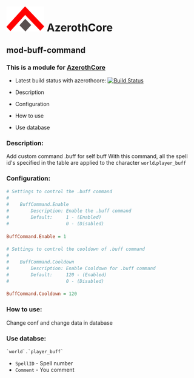 # ![logo](https://raw.githubusercontent.com/azerothcore/azerothcore.github.io/master/images/logo-github.png) AzerothCore
## mod-buff-command
### This is a module for [AzerothCore](http://www.azerothcore.org)
- Latest build status with azerothcore: [![Build Status](https://github.com/azerothcore/mod-buff-command/workflows/core-build/badge.svg?branch=master&event=push)](https://github.com/azerothcore/mod-buff-command)


- Description
- Configuration
- How to use
- Use database

### Description:
Add custom command .buff for self buff
With this command, all the spell id's specified in the table are applied to the character `world`.`player_buff`

### Configuration:
```ini
# Settings to control the .buff command
#
#    BuffCommand.Enable
#        Description: Enable the .buff command
#        Default:     1 - (Enabled)
#                     0 - (Disabled)

BuffCommand.Enable = 1

# Settings to control the cooldown of .buff command
#
#    BuffCommand.Cooldown
#        Description: Enable Cooldown for .buff command
#        Default:     120 - (Enabled)
#                     0 - (Disabled)

BuffCommand.Cooldown = 120
```

### How to use:
Change conf and change data in database

### Use databse:
```sql
`world`.`player_buff`
```

- `SpellID` - Spell number
- `Comment` - You comment


